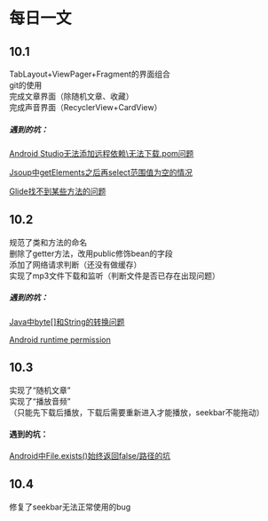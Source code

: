 # 每日一文
## 10.1  
TabLayout+ViewPager+Fragment的界面组合  
git的使用  
完成文章界面（除随机文章、收藏）  
完成声音界面（RecyclerView+CardView）

##### 遇到的坑：
[Android Studio无法添加远程依赖\无法下载.pom问题](https://www.jianshu.com/p/584a6ecea7f0)  

[Jsoup中getElements之后再select范围值为空的情况](https://www.jianshu.com/p/ef47e5f81a4a)

[Glide找不到某些方法的问题](https://www.jianshu.com/p/d7b121daf82d)

## 10.2  
规范了类和方法的命名  
删除了getter方法，改用public修饰bean的字段  
添加了网络请求判断（还没有做缓存）  
实现了mp3文件下载和监听（判断文件是否已存在出现问题）  

##### 遇到的坑：  
[Java中byte[]和String的转换问题](https://www.jianshu.com/p/bcdc404de69b)  

[Android runtime permission](https://www.jianshu.com/p/efaf04fee8cd)

## 10.3
实现了“随机文章”  
实现了“播放音频”  
（只能先下载后播放，下载后需要重新进入才能播放，seekbar不能拖动）  

#### 遇到的坑：  
[Android中File.exists()始终返回false/路径的坑](https://www.jianshu.com/p/ba66b29e617f)

## 10.4  
修复了seekbar无法正常使用的bug
